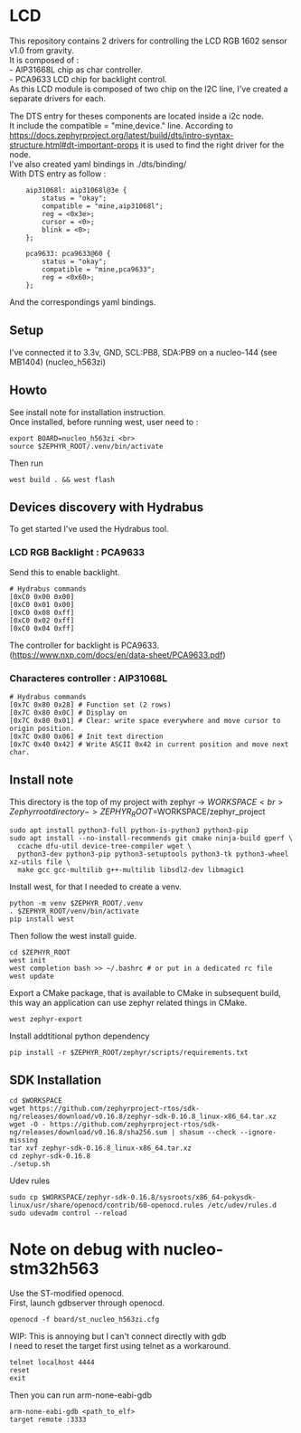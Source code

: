 # LCD

This repository contains 2 drivers for controlling the LCD RGB 1602 sensor v1.0 from gravity. <br>
It is composed of : <br>
    - AIP31668L chip as char controller. <br>
    - PCA9633 LCD chip for backlight control. <br>
As this LCD module is composed of two chip on the I2C line, I've created a separate drivers for each.  <br>

The DTS entry for theses components are located inside a i2c node. <br>
It include the compatible = "mine,device." line. According to https://docs.zephyrproject.org/latest/build/dts/intro-syntax-structure.html#dt-important-props 
it is used to find the right driver for the node.  <br>
I've also created yaml bindings in ./dts/binding/ <br>
With DTS entry as follow : <br>
```(dts)
	aip31068l: aip31068l@3e {
        status = "okay";
		compatible = "mine,aip31068l";
		reg = <0x3e>;
		cursor = <0>;
		blink = <0>;
    };

	pca9633: pca9633@60 {
        status = "okay";
		compatible = "mine,pca9633";
		reg = <0x60>;
    };
```
And the correspondings yaml bindings. <br>

## Setup
I've connected it to 3.3v, GND, SCL:PB8, SDA:PB9 on a nucleo-144 (see MB1404) (nucleo_h563zi) <br>

## Howto
See install note for installation instruction. <br>
Once installed, before running west, user need to : <br>
```(shell)
export BOARD=nucleo_h563zi <br>
source $ZEPHYR_ROOT/.venv/bin/activate
```
Then run 
```(shell)
west build . && west flash
```

## Devices discovery with Hydrabus

To get started I've used the Hydrabus tool. <br>

### LCD RGB Backlight : PCA9633

Send this to enable backlight. <br>
```(shell)
# Hydrabus commands
[0xC0 0x00 0x00]
[0xC0 0x01 0x00]
[0xC0 0x08 0xff]
[0xC0 0x02 0xff]
[0xC0 0x04 0xff]
```
The controller for backlight is PCA9633. (https://www.nxp.com/docs/en/data-sheet/PCA9633.pdf)<br>

### Characteres controller : AIP31068L
```(shell)
# Hydrabus commands
[0x7C 0x80 0x28] # Function set (2 rows)
[0x7C 0x80 0x0C] # Display on
[0x7C 0x80 0x01] # Clear: write space everywhere and move cursor to origin position.
[0x7C 0x80 0x06] # Init text direction
[0x7C 0x40 0x42] # Write ASCII 0x42 in current position and move next char.
```

## Install note

This directory is the top of my project with zephyr -> $WORKSPACE <br>
Zephyr root directory -> ZEPHYR_ROOT=$WORKSPACE/zephyr_project <br>

```(shell)
sudo apt install python3-full python-is-python3 python3-pip
sudo apt install --no-install-recommends git cmake ninja-build gperf \
  ccache dfu-util device-tree-compiler wget \
  python3-dev python3-pip python3-setuptools python3-tk python3-wheel xz-utils file \
  make gcc gcc-multilib g++-multilib libsdl2-dev libmagic1
```

Install west, for that I needed to create a venv. <br>
```(shell)
python -m venv $ZEPHYR_ROOT/.venv
. $ZEPHYR_ROOT/venv/bin/activate
pip install west
```

Then follow the west install guide. <br>
```(shell)
cd $ZEPHYR_ROOT
west init
west completion bash >> ~/.bashrc # or put in a dedicated rc file
west update
```

Export a CMake package, that is available to CMake in subsequent build, <br>
this way an application can use zephyr related things in CMake. <br>
```(shell)
west zephyr-export
```

Install addtitional python dependency <br>
```(shell)
pip install -r $ZEPHYR_ROOT/zephyr/scripts/requirements.txt
```

## SDK Installation

```(shell)
cd $WORKSPACE
wget https://github.com/zephyrproject-rtos/sdk-ng/releases/download/v0.16.8/zephyr-sdk-0.16.8_linux-x86_64.tar.xz
wget -O - https://github.com/zephyrproject-rtos/sdk-ng/releases/download/v0.16.8/sha256.sum | shasum --check --ignore-missing
tar xvf zephyr-sdk-0.16.8_linux-x86_64.tar.xz
cd zephyr-sdk-0.16.8
./setup.sh
```

Udev rules
```(shell)
sudo cp $WORKSPACE/zephyr-sdk-0.16.8/sysroots/x86_64-pokysdk-linux/usr/share/openocd/contrib/60-openocd.rules /etc/udev/rules.d
sudo udevadm control --reload
```

# Note on debug with nucleo-stm32h563

Use the ST-modified openocd. <br>
First, launch gdbserver through openocd. <br>
```(shell)
openocd -f board/st_nucleo_h563zi.cfg
```

WIP: This is annoying but I can't connect directly with gdb <br>
I need to reset the target first using telnet as a workaround. <br>
```(shell)
telnet localhost 4444
reset
exit
```

Then you can run arm-none-eabi-gdb <br>
```(shell)
arm-none-eabi-gdb <path_to_elf>
target remote :3333
```
